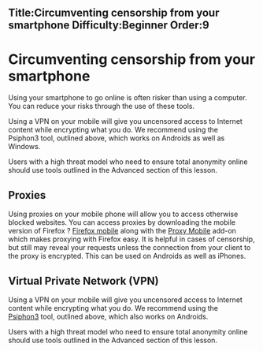 Title:Circumventing censorship from your smartphone
Difficulty:Beginner
Order:9
---
# Circumventing censorship from your smartphone

Using your smartphone to go online is often risker than using a computer. You can reduce your risks through the use of these tools.

Using a VPN on your mobile will give you uncensored access to Internet content while encrypting what you do.  We recommend using the Psiphon3 tool, outlined above, which works on Androids as well as Windows.

Users with a high threat model who need to ensure total anonymity online should use tools outlined in the Advanced section of this lesson.

## Proxies

Using proxies on your mobile phone will allow you to access otherwise blocked websites. You can access proxies by downloading the mobile version of Firefox ? [Firefox mobile](http://f-droid.org/repository/browse/?fdid=org.mozilla.firefox) along with the [Proxy Mobile](https://guardianproject.info/apps/proxymob-firefox-add-on/) add-on which makes proxying with Firefox easy. It is helpful in cases of censorship, but still may reveal your requests unless the connection from your client to the proxy is encrypted. This can be used on Androids as well as iPhones.

## Virtual Private Network (VPN)

Using a VPN on your mobile will give you uncensored access to Internet content while encrypting what you do.  We recommend using the [Psiphon3](umbrella://lesson/psiphon) tool, outlined above, which also works on Androids. 

Users with a high threat model who need to ensure total anonymity online should use tools outlined in the Advanced section of this lesson.